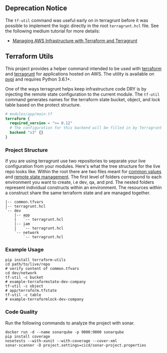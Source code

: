 ## Deprecation Notice
The `tf-util` command was useful early on in terragrunt before it was possible to implement the logic directly in the root
`terragrunt.hcl` file. See the following medium tutorial for more details:
- [Managing AWS Infrastructure with Terraform and Terragrunt][medium-tutorial]

## Terraform Utils
This project provides a helper command intended to be used with [terraform][terraform-github] and [terragrunt][terragrunt-github]
for applications hosted on AWS. The utility is available on [pypi][pypi-link] and requires Python 3.6.1+.

One of the ways terragrunt helps keep infrastructure code DRY is by injecting the remote state configuration to the current module.
The `tf-util` command generates names for the terraform state bucket, object, and lock table based on the protect structure.

```terraform
# modules/app/main.tf
terraform {
  required_version = ">= 0.12"
  # The configuration for this backend will be filled in by Terragrunt
  backend "s3" {}
}
```

### Project Structure
If you are using terragrunt use two repositories to separate your live configuration from your modules. Here's what the
tree structure for the live repo looks like. Within the root there are two files meant for [common values](terraform_utils/data/common.tfvars)
and [remote state management](terraform_utils/data/terragrunt.hcl). The first level of folders correspond to each environment
you want to create, i.e dev, qa, and prd. The nested folders represent individual constructs within an environment. The
resources within a construct share the same terraform state and are managed together.
```text
|-- common.tfvars
|-- terragrunt.hcl
`-- dev
    |-- app
    |   `-- terragrunt.hcl
    |-- iam
    |   `-- terragrunt.hcl
    `-- network
        `-- terragrunt.hcl
```

### Example Usage
```shell
pip install terraform-utils
cd path/to/live/repo
# verify content of common.tfvars
cd dev/network
tf-util -c bucket
# example-terraformstate-dev-company
tf-util -c object
# app/terraform.tfstate
tf-util -c table
# example-terraformlock-dev-company
```

### Code Quality
Run the following commands to analyze the project with sonar.
```shell
docker run -d --name sonarqube -p 9000:9000 sonarqube
pip install coverage
nosetests --with-xunit --with-coverage --cover-xml
sonar-scanner -D project.settings=cicd/sonar-project.properties
```

[terraform-github]: https://github.com/hashicorp/terraform
[terragrunt-github]: https://github.com/gruntwork-io/terragrunt
[pypi-link]: https://pypi.org/project/terraform-utils
[medium-tutorial]: https://medium.com/@rajan-khullar/managing-aws-infrastructure-with-terraform-and-terragrunt-42f88440fe15
